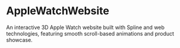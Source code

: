 # AppleWatchWebsite
An interactive 3D Apple Watch website built with Spline and web technologies, featuring smooth scroll-based animations and product showcase.

